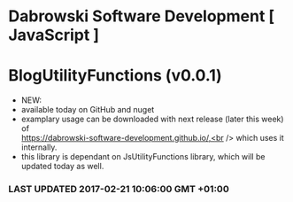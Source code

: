# Dabrowski Software Development [ JavaScript ] 
# BlogUtilityFunctions (v0.0.1)

- NEW:
 - available today on GitHub and nuget
 - examplary usage can be downloaded with next release (later this week) of <br /> https://dabrowski-software-development.github.io/,<br /> which uses it internally.
 - this library is dependant on JsUtilityFunctions library, which will be updated today as well.

### <strong>LAST UPDATED 2017-02-21 10:06:00 GMT +01:00</strong>
